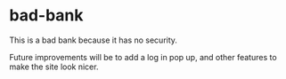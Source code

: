 # bad-bank

This is a bad bank because it has no security.

Future improvements will be to add a log in pop up, and other features to make the site look nicer.
